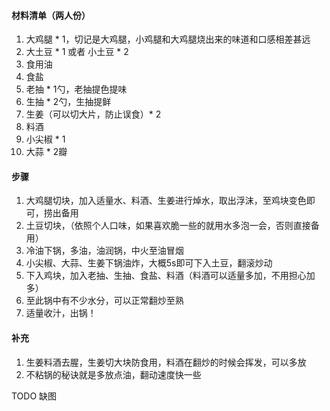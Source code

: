 #### 材料清单（两人份）
1. 大鸡腿 * 1，切记是大鸡腿，小鸡腿和大鸡腿烧出来的味道和口感相差甚远
2. 大土豆 * 1 或者 小土豆 * 2
3. 食用油
4. 食盐
5. 老抽 * 1勺，老抽提色提味
6. 生抽 * 2勺，生抽提鲜
7. 生姜（可以切大片，防止误食）* 2
8. 料酒
9. 小尖椒 * 1
10. 大蒜 * 2瓣

#### 步骤
1. 大鸡腿切块，加入适量水、料酒、生姜进行焯水，取出浮沫，至鸡块变色即可，捞出备用
2. 土豆切块，（依照个人口味，如果喜欢脆一些的就用水多泡一会，否则直接备用）
3. 冷油下锅，多油，油润锅，中火至油冒烟
4. 小尖椒、大蒜、生姜下锅油炸，大概5s即可下入土豆，翻滚炒动
5. 下入鸡块，加入老抽、生抽、食盐、料酒（料酒可以适量多加，不用担心加多）
6. 至此锅中有不少水分，可以正常翻炒至熟
7. 适量收汁，出锅！

#### 补充
1. 生姜料酒去腥，生姜切大块防食用，料酒在翻炒的时候会挥发，可以多放
2. 不粘锅的秘诀就是多放点油，翻动速度快一些

TODO 缺图
